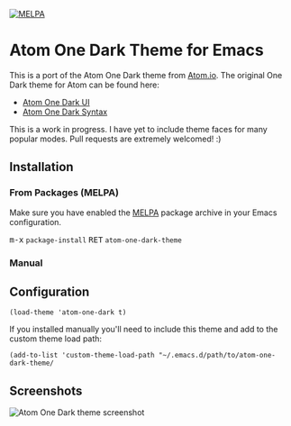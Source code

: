 [![MELPA](http://melpa.org/packages/atom-one-dark-theme-badge.svg)](http://melpa.org/#/atom-one-dark-theme)

# Atom One Dark Theme for Emacs

This is a port of the Atom One Dark theme from
[Atom.io](https://atom.io). The original One Dark theme for Atom can
be found here:

* [Atom One Dark UI](https://atom.io/themes/one-dark-ui)
* [Atom One Dark Syntax](https://atom.io/themes/one-dark-syntax)

This is a work in progress. I have yet to include theme faces for many
popular modes. Pull requests are extremely welcomed! :)

## Installation

### From Packages (MELPA)

Make sure you have enabled the [MELPA](http://melpa.org/) package
archive in your Emacs configuration.

<kbd>m-x</kbd> `package-install` <kbd>RET</kbd> `atom-one-dark-theme`

### Manual

## Configuration

```elisp
(load-theme 'atom-one-dark t)
```

If you installed manually you'll need to include this theme and add to
the custom theme load path:

```elisp
(add-to-list 'custom-theme-load-path "~/.emacs.d/path/to/atom-one-dark-theme/
```

## Screenshots
![Atom One Dark theme screenshot](http://i.imgur.com/qDnlEYc.png)
